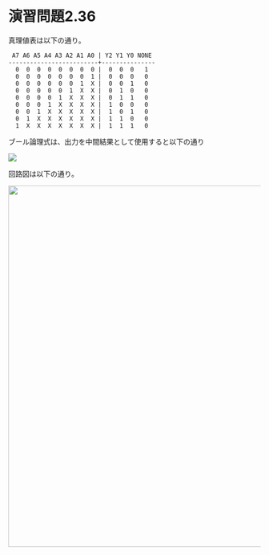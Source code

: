 # 演習問題2.36

真理値表は以下の通り。

```
 A7 A6 A5 A4 A3 A2 A1 A0 | Y2 Y1 Y0 NONE
-------------------------+---------------
  0  0  0  0  0  0  0  0 |  0  0  0   1
  0  0  0  0  0  0  0  1 |  0  0  0   0
  0  0  0  0  0  0  1  X |  0  0  1   0
  0  0  0  0  0  1  X  X |  0  1  0   0
  0  0  0  0  1  X  X  X |  0  1  1   0
  0  0  0  1  X  X  X  X |  1  0  0   0
  0  0  1  X  X  X  X  X |  1  0  1   0
  0  1  X  X  X  X  X  X |  1  1  0   0
  1  X  X  X  X  X  X  X |  1  1  1   0
```

ブール論理式は、出力を中間結果として使用すると以下の通り

<img src="https://horie-t.github.io/DigitalDesignAndComputerArchitecture-Ans/images/ex2-36/ex2-36.png" />

回路図は以下の通り。

<img src="https://horie-t.github.io/DigitalDesignAndComputerArchitecture-Ans/images/ex2-36/ex2-36-circuit.svg" width="720px" />
